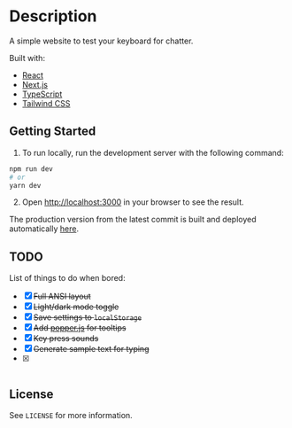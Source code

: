 # Description

A simple website to test your keyboard for chatter.

Built with:

* [React](https://reactjs.org/)
* [Next.js](https://nextjs.org/)
* [TypeScript](https://www.typescriptlang.org/)
* [Tailwind CSS](https://tailwindcss.com/)

## Getting Started

1. To run locally, run the development server with the following command:

```bash
npm run dev
# or
yarn dev
```

2. Open [http://localhost:3000](http://localhost:3000) in your browser to see the result.

The production version from the latest commit is built and deployed automatically [here](https://keyboard.dmitrijs.lv).

## TODO

List of things to do when bored:
- [X] ~~Full ANSI layout~~
- [X] ~~Light/dark mode toggle~~
- [X] ~~Save settings to `localStorage`~~
- [X] ~~Add [popper.js](https://popper.js.org/) for tooltips~~
- [X] ~~Key press sounds~~
- [X] ~~Generate sample text for typing~~
- [x] ~~~Use Redux to manage state~~~

## License

See `LICENSE` for more information.
